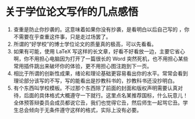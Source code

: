 # 关于学位论文写作的几点感悟

1. 查重是防止你抄袭的。这意味着如果你没有抄袭，是看明白以后自己写的 ，你不需要在乎查重这件事，只是走过场罢了。
2. 所谓的“好学校”的博士学位论文的质量真的极高，可以先看看。
3. 如果有可能，使用 LaTeX 写这样的长文章，好看不好看放一边，主要它省心啊，你不用担心电脑因为打开了一篇很长的 Word 突然死机，也不用担心某些常用插件跳出来破坏你的体验，更不用担心图注跑到下一页。
4. 相比于所谓的创新性成果，绪论和理论基础更容易看出你的水平。常常会看到理论部分该写的不写，写的能看出是抄教科书的，抄教科书还没抄明白。
5. 有个东西叫学校模板。不过那个东西除了前面的封面和版权声明需要认真对待，后面的具体格式大概遵守一下就行。这里点名某推荐国标，什么玩意儿！全体预答辩委员会成员都说它丑，我们也觉得它丑，然后师生一起骂它丑。学生总会倾向于无条件遵守这样的格式，实际上没有必要。

